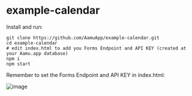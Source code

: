# example-calendar

Install and run:

```
git clone https://github.com/AamuApp/example-calendar.git
cd example-calendar
# edit index.html to add you Forms Endpoint and API KEY (created at your Aamu.app database)
npm i
npm start
```

Remember to set the Forms Endpoint and API KEY in index.html:

![image](https://user-images.githubusercontent.com/433707/99198216-d0206780-279f-11eb-8617-e9fccb45f89c.png)

